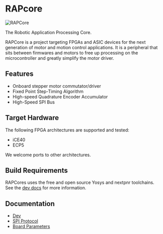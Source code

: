 # RAPcore

![RAPCore](https://github.com/RAPcores/Ulticores/workflows/RAPCore/badge.svg)

The Robotic Application Processing Core.

RAPCore is a project targeting FPGAs and ASIC devices for the next generation of motor and motion
control applications. It is a peripheral that sits between firmwares and motors to free up
processing on the microcontroller and greatly simplify the motor driver.

## Features

- Onboard stepper motor commutator/driver
- Fixed Point Step-Timing Algorithm
- High-speed Quadrature Encoder Accumulator
- High-Speed SPI Bus

## Target Hardware

The following FPGA architectures are supported and tested:

- iCE40
- ECP5

We welcome ports to other architectures.

## Build Requirements

RAPCores uses the free and open source Yosys and nextpnr toolchains.
See the [dev docs](./docs/dev.md) for more information.

## Documentation

- [Dev](./docs/dev.md)
- [SPI Protocol](./docs/spi_spec.md)
- [Board Parameters](./docs/boards.md)
